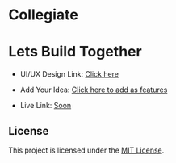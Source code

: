 # Collegiate

# Lets Build Together

- UI/UX Design Link: <a href="https://www.figma.com/design/wTxKQ3WsgVBn9TVvyMtTwm/Collegiate-App?node-id=418-76&t=R3afVH0jRx13UjMV-1">Click here</a>

- Add Your Idea: <a href="https://github.com/balamuruganpm/collegiate/blob/features/README.md">Click here to add as features</a>

- Live Link: <a href="#">Soon</a>
 
## License

This project is licensed under the [MIT License](LICENSE).
